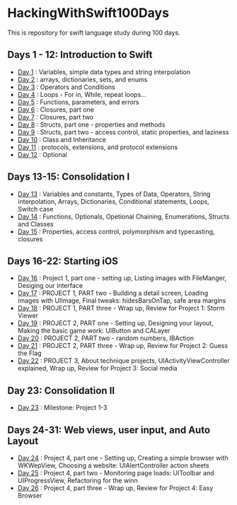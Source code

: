 # HackingWithSwift100Days

This is repository for swift language study during 100 days.

## Days 1 - 12: Introduction to Swift

* [Day 1](./Documents/day1.md) : Variables, simple data types and string interpolation
* [Day 2](./Documents/day2.md) : arrays, dictionaries, sets, and enums
* [Day 3](./Documents/day3.md) : Operators and Conditions
* [Day 4](./Documents/day4.md) : Loops - For in, While, repeat loops...
* [Day 5](./Documents/day5.md) : Functions, parameters, and errors
* [Day 6](./Documents/day6.md) : Closures, part one
* [Day 7](./Documents/day7.md) : Closures, part two
* [Day 8](./Documents/day8.md) : Structs, part one - properties and methods
* [Day 9](./Documents/day9.md) : Structs, part two - access control, static properties, and laziness
* [Day 10](./Documents/day10.md) : Class and Inheritance
* [Day 11](./Documents/day11.md) : protocols, extensions, and protocol extensions
* [Day 12](./Documents/day12.md) : Optional

## Days 13-15: Consolidation I

* [Day 13](./Documents/day13.md) : Variables and constants, Types of Data, Operators, String interpolation, Arrays, Dictionaries, Conditional statements, Loops, Switch case
* [Day 14](./Documents/day14.md) : Functions, Optionals, Opetional Chaining, Enumerations, Structs and Classes
* [Day 15](./Documents/day15.md) : Properties, access control, polymorphism and typecasting, closures

## Days 16-22: Starting iOS

* [Day 16](./Documents/day16.md) : Project 1, part one - setting up, Listing images with FileManger, Desiging our interface
* [Day 17](./Documents/day17.md) : PROJECT 1, PART two - Building a detail screen, Loading images with UIImage, Final tweaks: hidesBarsOnTap, safe area margins
* [Day 18](./Documents/day18.md) : PROJECT 1, PART three - Wrap up, Review for Project 1: Storm Viewer
* [Day 19](./Documents/day19.md) : PROJECT 2, PART one - Setting up, Designing your layout, Making the basic game work: UIButton and CALayer
* [Day 20](./Documents/day20.md) : PROJECT 2, PART two - random numbers, IBAction
* [Day 21](./Documents/day21.md) : PROJECT 2, PART three - Wrap up, Review for Project 2: Guess the Flag
* [Day 22](./Documents/day22.md) : PROJECT 3, About technique projects, UIActivityViewController explained, Wrap up, Review for Project 3: Social media

## Day 23: Consolidation II

* [Day 23](./Documents/day23.md) : Milestone: Project 1-3

## Days 24-31: Web views, user input, and Auto Layout

* [Day 24](./Documents/day24.md) : Project 4, part one - Setting up, Creating a simple browser with WKWepView, Choosing a website: UIAlertController action sheets
* [Day 25](./Documents/day25.md) : Project 4, part two - Monitoring page loads: UIToolbar and UIProgressView, Refactoring for the winn
* [Day 26](./Documents/day26.md) : Project 4, part three - Wrap up, Review for Project 4: Easy Browser